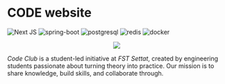 # CODE website

![Next JS](https://img.shields.io/badge/Next-black?style=for-the-badge&logo=next.js&logoColor=white)
![spring-boot](https://img.shields.io/badge/Spring_Boot-6DB33F?style=for-the-badge&logo=spring-boot&logoColor=white)
![postgresql](https://img.shields.io/badge/PostgreSQL-316192?style=for-the-badge&logo=postgresql&logoColor=white)
![redis](https://img.shields.io/badge/redis-%23DD0031.svg?&style=for-the-badge&logo=redis&logoColor=white)
![docker](https://img.shields.io/badge/Docker-2CA5E0?style=for-the-badge&logo=docker&logoColor=white)

<a href="https://github.com/Ilyass-Bougati/club-code-website/graphs/contributors">
  <p align="center">
  <img src="https://contrib.rocks/image?repo=Ilyass-Bougati/club-code-website" />
  </p>
</a>


*Code Club* is a student-led initiative at *FST Settat*, created by engineering students passionate about turning theory into practice. Our mission is to share knowledge, build skills, and collaborate through.
